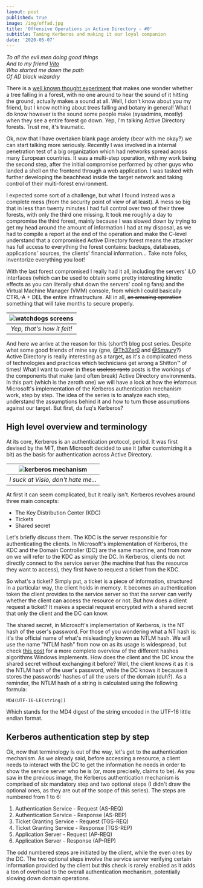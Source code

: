 ```yaml
---
layout: post
published: true
image: /img/offad.jpg
title: 'Offensive Operations in Active Directory - #0'
subtitle: Taming Kerberos and making it our loyal companion
date: '2020-05-07'
---
```

_To all the evil men doing good things_  
_And to my friend [Vito](https://twitter.com/Trust_No_001)_  
_Who started me down the path_  
_Of AD black wizardry_

There is a [well known thought experiment](https://en.wikipedia.org/wiki/If_a_tree_falls_in_a_forest) that makes one wonder whether a tree falling in a forest, with no one around to hear the sound of it hitting the ground, actually makes a sound at all. Well, I don't know about you my friend, but I know nothing about trees falling and botany in general! What I do know however is the sound some people make (sysadmins, mostly) when they see a entire forest go down. Yep, I'm talking Active Directory forests. Trust me, it's traumatic.

Ok, now that I have overtaken blank page anxiety (bear with me okay?) we can start talking more seriously. Recently I was involved in a internal penetration test of a big organization which had networks spread across many European countries. It was a multi-step operation, with my work being the second step, after the initial compromise performed by other guys who landed a shell on the frontend through a web application. I was tasked with further developing the beachhead inside the target network and taking control of their multi-forest environment. 

I expected some sort of a challenge, but what I found instead was a complete mess (from the security point of view of at least). A mess so big that in less than twenty minutes I had full control over two of their three forests, with only the third one missing. It took me roughly a day to compromise the third forest, mainly because I was slowed down by trying to get my head around the amount of information I had at my disposal, as we had to compile a report at the end of the operation and make the C-level understand that a compromised Active Directory forest means the attacker has full access to everything the forest contains: backups, databases, applications' sources, the clients' financial information... Take note folks, inventorize everything you loot!

With the last forest compromised I really had it all, including the servers' iLO interfaces (which can be used to obtain some pretty interesting kinetic effects as you can literally shut down the servers' cooling fans) and the Virtual Machine Manager (VMM) console, from which I could basically CTRL-A + DEL the entire infrastructure. All in all, ~~an amusing operation~~ something that will take months to secure properly.

| ![watchdogs screens]({{site.baseurl}}/img/screens.jpg) |
|:--:|
| *Yep, that's how it felt!* |

And here we arrive at the reason for this (short?) blog post series. Despite what some good friends of mine say (gne, [@Th3Zer0](https://twitter.com/Th3Zer0) and [@Smaury](https://twitter.com/smaury92)?) Active Directory is really interesting as a target, as it's a complicated mess of technologies and practices which technicians get wrong a Shitton™ of times! What I want to cover in these ~~useless rants~~ posts is the workings of the components that make (and often break) Active Directory environments. In this part (which is the zeroth one) we will have a look at how the ~~in~~famous Microsoft's implementation of the Kerberos authentication mechanism work, step by step. The idea of the series is to analyze each step, understand the assumptions behind it and how to turn those assumptions against our target. But first, da fuq's Kerberos?

## High level overview and terminology

At its core, Kerberos is an authentication protocol, period. It was first devised by the MIT, then Microsoft decided to use it (after customizing it a bit) as the basis for authentication across Active Directory. 

| ![kerberos mechanism]({{site.baseurl}}/img/kerberos.png) |
|:-:|
| *I suck at Visio, don't hate me...* |

At first it can seem complicated, but it really isn't. Kerberos revolves around three main concepts:
- The Key Distribution Center (KDC)
- Tickets
- Shared secret

Let's briefly discuss them. The KDC is the server responsible for authenticating the clients. In Microsoft's implementation of Kerberos, the KDC and the Domain Controller (DC) are the same machine, and from now on we will refer to the KDC as simply the DC. In Kerberos, clients do not directly connect to the service server (the machine that has the resource they want to access), they first have to request a ticket from the KDC. 

So what's a ticket? Simply put, a ticket is a piece of information, structured in a particular way, the client holds in memory. It becomes an authentication token the client provides to the service server so that the server can verify whether the client can access the resource or not. But how does a client request a ticket? It makes a special request encrypted with a shared secret that only the client and the DC can know. 

The shared secret, in Microsoft's implementation of Kerberos, is the NT hash of the user's password. For those of you wondering what a NT hash is: it's the official name of what's misleadingly known as NTLM hash. We will use the name "NTLM hash" from now on as its usage is widespread, but check [this post](https://medium.com/@petergombos/lm-ntlm-net-ntlmv2-oh-my-a9b235c58ed4) for a more complete overview of the different hashes algorithms Windows implements. How does the client and the DC know the shared secret without exchanging it before? Well, the client knows it as it is the NTLM hash of the user's password, while the DC knows it because it stores the passwords' hashes of all the users of the domain (duh?). As a reminder, the NTLM hash of a string is calculated using the following formula:
```
MD4(UTF-16-LE(string))
```
Which stands for the MD4 digest of the string encoded in the UTF-16 little endian format.

## Kerberos authentication step by step

Ok, now that terminology is out of the way, let's get to the authentication mechanism. As we already said, before accessing a resource, a client needs to interact with the DC to get the information he needs in order to show the service server who he is (or, more precisely, claims to be). As you saw in the previous image, the Kerberos authentication mechanism is comprised of six mandatory step and two optional steps (I didn't draw the optional ones, as they are out of the scope of this series). The steps are numbered from 1 to 6:
1. Authentication Service - Request (AS-REQ)
2. Authentication Service - Response (AS-REP)
3. Ticket Granting Service - Request (TGS-REQ)
4. Ticket Granting Service - Response (TGS-REP)
5. Application Server - Request (AP-REQ)
6. Application Server - Response (AP-REP)

The odd numbered steps are initiated by the client, while the even ones by the DC. The two optional steps involve the service server verifying certain information provided by the client but this check is rarely enabled as it adds a ton of overhead to the overall authentication mechanism, potentially slowing down domain operations.


